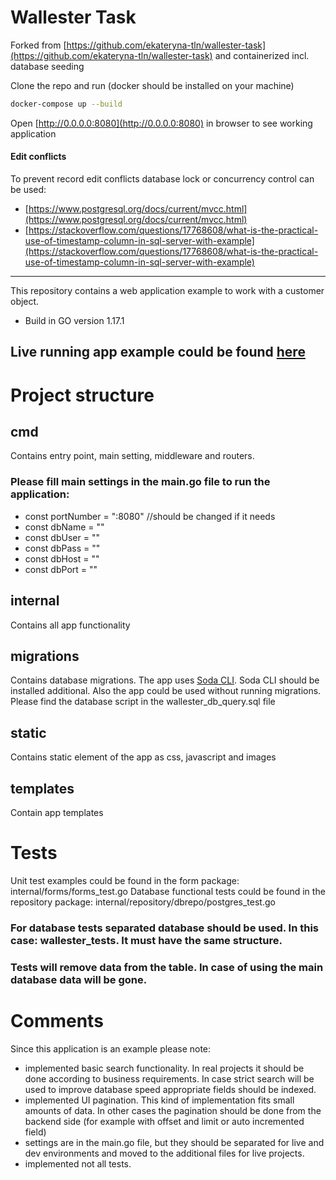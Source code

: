# Wallester Task

Forked from [https://github.com/ekateryna-tln/wallester-task](https://github.com/ekateryna-tln/wallester-task) and containerized incl. database seeding

Clone the repo and run (docker should be installed on your machine)
```bash
docker-compose up --build
```
Open [http://0.0.0.0:8080](http://0.0.0.0:8080) in browser to see working application

#### Edit conflicts
To prevent record edit conflicts database lock or concurrency control can be used:
- [https://www.postgresql.org/docs/current/mvcc.html](https://www.postgresql.org/docs/current/mvcc.html)
- [https://stackoverflow.com/questions/17768608/what-is-the-practical-use-of-timestamp-column-in-sql-server-with-example](https://stackoverflow.com/questions/17768608/what-is-the-practical-use-of-timestamp-column-in-sql-server-with-example)
---

This repository contains a web application example to work with a customer object.

- Build in GO version 1.17.1
## Live running app example could be found [here](http://www.golang.studyfield.org/en)

# Project structure

## cmd
Contains entry point, main setting, middleware and routers.
### Please fill main settings in the main.go file to run the application:
- const portNumber = ":8080" //should be changed if it needs
- const dbName = ""
- const dbUser = ""
- const dbPass = ""
- const dbHost = ""
- const dbPort = ""

## internal
Contains all app functionality

## migrations
Contains database migrations.
The app uses [Soda CLI](https://gobuffalo.io/en/docs/db/toolbox).
Soda CLI should be installed additional.
Also the app could be used without running migrations.
Please find the database script in the wallester_db_query.sql file

## static
Contains static element of the app as css, javascript and images

## templates
Contain app templates

# Tests
Unit test examples could be found in the form package:
internal/forms/forms_test.go
Database functional tests could be found in the repository package:
internal/repository/dbrepo/postgres_test.go
### For database tests separated database should be used. In this case: wallester_tests. It must have the same structure.
### Tests will remove data from the table. In case of using the main database data will be gone.

# Comments
Since this application is an example please note:
- implemented basic search functionality. In real projects it should be done according to business requirements.
  In case strict search will be used to improve database speed appropriate fields should be indexed.
- implemented UI pagination. This kind of implementation fits small amounts of data.
  In other cases the pagination should be done from the backend side (for example with offset and limit or auto incremented field)
- settings are in the main.go file, but they should be separated for live and dev environments and moved to the additional files for live projects.
- implemented not all tests.